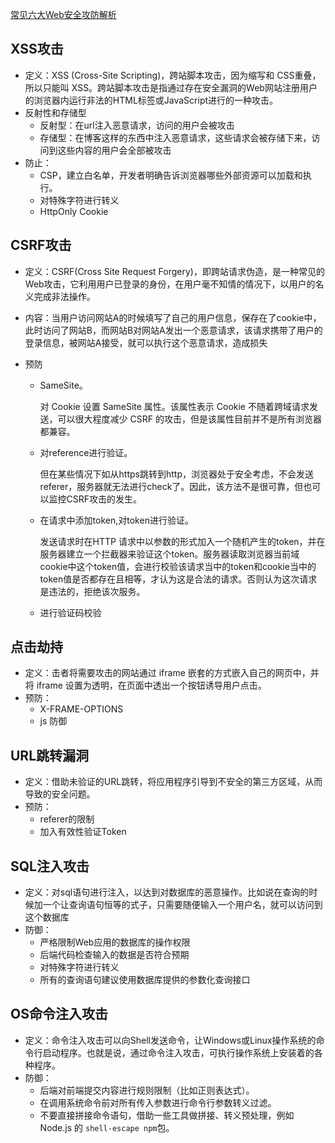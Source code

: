 [常见六大Web安全攻防解析](https://github.com/ljianshu/Blog/issues/56#) 

## XSS攻击

- 定义：XSS (Cross-Site Scripting)，跨站脚本攻击，因为缩写和 CSS重叠，所以只能叫 XSS。跨站脚本攻击是指通过存在安全漏洞的Web网站注册用户的浏览器内运行非法的HTML标签或JavaScript进行的一种攻击。
- 反射性和存储型
  - 反射型：在url注入恶意请求，访问的用户会被攻击
  - 存储型：在博客这样的东西中注入恶意请求，这些请求会被存储下来，访问到这些内容的用户会全部被攻击
- 防止：
  - CSP，建立白名单，开发者明确告诉浏览器哪些外部资源可以加载和执行。
  - 对特殊字符进行转义
  - HttpOnly Cookie



## CSRF攻击

- 定义：CSRF(Cross Site Request Forgery)，即跨站请求伪造，是一种常见的Web攻击，它利用用户已登录的身份，在用户毫不知情的情况下，以用户的名义完成非法操作。

- 内容：当用户访问网站A的时候填写了自己的用户信息，保存在了cookie中，此时访问了网站B，而网站B对网站A发出一个恶意请求，该请求携带了用户的登录信息，被网站A接受，就可以执行这个恶意请求，造成损失

- 预防
  - SameSite。
  
    对 Cookie 设置 SameSite 属性。该属性表示 Cookie 不随着跨域请求发送，可以很大程度减少 CSRF 的攻击，但是该属性目前并不是所有浏览器都兼容。
  
  - 对reference进行验证。
  
    但在某些情况下如从https跳转到http，浏览器处于安全考虑，不会发送referer，服务器就无法进行check了。因此，该方法不是很可靠，但也可以监控CSRF攻击的发生。
  
  - 在请求中添加token,对token进行验证。
  
    发送请求时在HTTP 请求中以参数的形式加入一个随机产生的token，并在服务器建立一个拦截器来验证这个token。服务器读取浏览器当前域cookie中这个token值，会进行校验该请求当中的token和cookie当中的token值是否都存在且相等，才认为这是合法的请求。否则认为这次请求是违法的，拒绝该次服务。
  
  - 进行验证码校验



## 点击劫持

- 定义：击者将需要攻击的网站通过 iframe 嵌套的方式嵌入自己的网页中，并将 iframe 设置为透明，在页面中透出一个按钮诱导用户点击。
- 预防：
  - X-FRAME-OPTIONS
  - js 防御



## URL跳转漏洞

- 定义：借助未验证的URL跳转，将应用程序引导到不安全的第三方区域，从而导致的安全问题。
- 预防：
  - referer的限制
  - 加入有效性验证Token



## SQL注入攻击

- 定义：对sql语句进行注入，以达到对数据库的恶意操作。比如说在查询的时候加一个让查询语句恒等的式子，只需要随便输入一个用户名，就可以访问到这个数据库
- 防御：
  - 严格限制Web应用的数据库的操作权限
  - 后端代码检查输入的数据是否符合预期
  - 对特殊字符进行转义
  - 所有的查询语句建议使用数据库提供的参数化查询接口



## OS命令注入攻击

- 定义：命令注入攻击可以向Shell发送命令，让Windows或Linux操作系统的命令行启动程序。也就是说，通过命令注入攻击，可执行操作系统上安装着的各种程序。
- 防御：
  - 后端对前端提交内容进行规则限制（比如正则表达式）。
  - 在调用系统命令前对所有传入参数进行命令行参数转义过滤。
  - 不要直接拼接命令语句，借助一些工具做拼接、转义预处理，例如 Node.js 的 `shell-escape npm`包。
